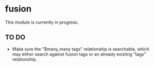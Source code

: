 # fusion

This module is currently in progress.

## TO DO

- Make sure the "$many_many tags" relationship is searchable, which may either search against fusion tags or an already existing "tags" relationship.

